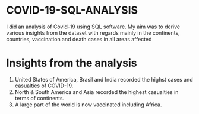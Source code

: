 # COVID-19-SQL-ANALYSIS
I did an analysis of Covid-19 using SQL software. My aim was to derive various insights from the dataset with regards mainly in the continents, countries, vaccination and death cases in all areas affected

# Insights from the analysis
   1. United States of America, Brasil and India recorded the highst cases and casualties of COVID-19.
   2. North & South America and Asia recorded the highest casualties in terms of continents.
   3. A large part of the world is now vaccinated including Africa. 
